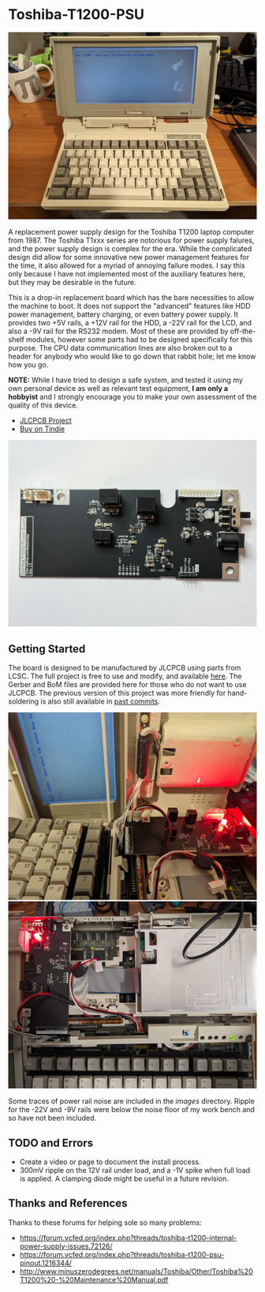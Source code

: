 # Toshiba-T1200-PSU

![Working System](Images/working_system.jpg "Working System")

A replacement power supply design for the Toshiba T1200 laptop computer from 1987. The Toshiba T1xxx series are notorious for power supply falures, and the power supply design is complex for the era. While the complicated design did allow for some innovative new power management features for the time, it also allowed for a myriad of annoying failure modes. I say this only because I have not implemented most of the auxiliary features here, but they may be desirable in the future.<br />
  
This is a drop-in replacement board which has the bare necessities to allow the machine to boot. It does not support the "advanced" features like HDD power management, battery charging, or even battery power supply. It provides two +5V rails, a +12V rail for the HDD, a -22V rail for the LCD, and also a -9V rail for the RS232 modem. Most of these are provided by off-the-shelf modules, however some parts had to be designed specifically for this purpose. The CPU data communication lines are also broken out to a header for anybody who would like to go down that rabbit hole; let me know how you go.
  
**NOTE:** While I have tried to design a safe system, and tested it using my own personal device as well as relevant test equipment, **I am only a hobbyist** and I strongly encourage you to make your own assessment of the quality of this device.
  
* [JLCPCB Project](https://oshwlab.com/tommy_tom2000/toshiba-t1200-power-supply)
* [Buy on Tindie](https://www.tindie.com/products/basiccode/toshiba-t1200-power-supply/)

![PCB](Images/pcb_top.jpg "PCB")

## Getting Started
The board is designed to be manufactured by JLCPCB using parts from LCSC. The full project is free to use and modify, and available [here](https://oshwlab.com/tommy_tom2000/toshiba-t1200-power-supply-v1-3). The Gerber and BoM files are provided here for those who do not want to use JLCPCB. The previous version of this project was more friendly for hand-soldering is also still available in [past commits](https://github.com/BasicCode/Toshiba-T1200-PSU/commit/b5f09ac5c124c712909910e9a37de9bca65d9860).

![Board Installation](Images/pcb_installed_1.jpg "Board Installation")
![Board Installation](Images/pcb_installed_2.jpg "Board Installation")
  
Some traces of power rail noise are included in the *images* directory. Ripple for the -22V and -9V rails were below the noise floor of my work bench and so have not been included.

## TODO and Errors
* Create a video or page to document the install process.
* 300mV ripple on the 12V rail under load, and a -1V spike when full load is applied. A clamping diode might be useful in a future revision.

## Thanks and References
Thanks to these forums for helping sole so many problems:
* https://forum.vcfed.org/index.php?threads/toshiba-t1200-internal-power-supply-issues.72126/
* https://forum.vcfed.org/index.php?threads/toshiba-t1200-psu-pinout.1216344/
* http://www.minuszerodegrees.net/manuals/Toshiba/Other/Toshiba%20T1200%20-%20Maintenance%20Manual.pdf